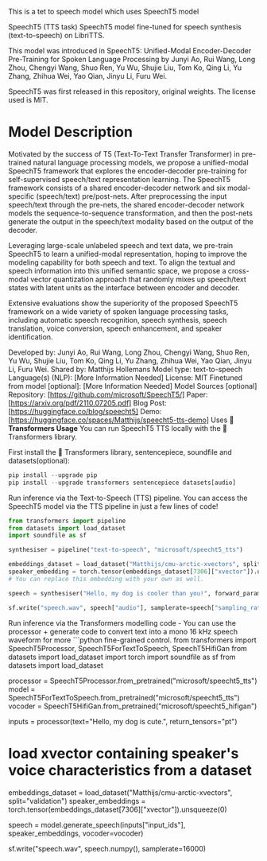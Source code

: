 This is a tet to speech model which uses SpeechT5 model

SpeechT5 (TTS task)
SpeechT5 model fine-tuned for speech synthesis (text-to-speech) on LibriTTS.

This model was introduced in SpeechT5: Unified-Modal Encoder-Decoder Pre-Training for Spoken Language Processing by Junyi Ao, Rui Wang, Long Zhou, Chengyi Wang, Shuo Ren, Yu Wu, Shujie Liu, Tom Ko, Qing Li, Yu Zhang, Zhihua Wei, Yao Qian, Jinyu Li, Furu Wei.

SpeechT5 was first released in this repository, original weights. The license used is MIT.

# **Model Description**
Motivated by the success of T5 (Text-To-Text Transfer Transformer) in pre-trained natural language processing models, we propose a unified-modal SpeechT5 framework that explores the encoder-decoder pre-training for self-supervised speech/text representation learning. The SpeechT5 framework consists of a shared encoder-decoder network and six modal-specific (speech/text) pre/post-nets. After preprocessing the input speech/text through the pre-nets, the shared encoder-decoder network models the sequence-to-sequence transformation, and then the post-nets generate the output in the speech/text modality based on the output of the decoder.

Leveraging large-scale unlabeled speech and text data, we pre-train SpeechT5 to learn a unified-modal representation, hoping to improve the modeling capability for both speech and text. To align the textual and speech information into this unified semantic space, we propose a cross-modal vector quantization approach that randomly mixes up speech/text states with latent units as the interface between encoder and decoder.

Extensive evaluations show the superiority of the proposed SpeechT5 framework on a wide variety of spoken language processing tasks, including automatic speech recognition, speech synthesis, speech translation, voice conversion, speech enhancement, and speaker identification.

Developed by: Junyi Ao, Rui Wang, Long Zhou, Chengyi Wang, Shuo Ren, Yu Wu, Shujie Liu, Tom Ko, Qing Li, Yu Zhang, Zhihua Wei, Yao Qian, Jinyu Li, Furu Wei.
Shared by: Matthijs Hollemans
Model type: text-to-speech
Language(s) (NLP): [More Information Needed]
License: MIT
Finetuned from model [optional]: [More Information Needed]
Model Sources [optional]
Repository: [https://github.com/microsoft/SpeechT5/]
Paper: [https://arxiv.org/pdf/2110.07205.pdf]
Blog Post: [https://huggingface.co/blog/speecht5]
Demo: [https://huggingface.co/spaces/Matthijs/speecht5-tts-demo]
Uses
**🤗 Transformers Usage**
You can run SpeechT5 TTS locally with the 🤗 Transformers library.

First install the 🤗 Transformers library, sentencepiece, soundfile and datasets(optional):
```python
pip install --upgrade pip
pip install --upgrade transformers sentencepiece datasets[audio]
```

Run inference via the Text-to-Speech (TTS) pipeline. You can access the SpeechT5 model via the TTS pipeline in just a few lines of code!
```python
from transformers import pipeline
from datasets import load_dataset
import soundfile as sf

synthesiser = pipeline("text-to-speech", "microsoft/speecht5_tts")

embeddings_dataset = load_dataset("Matthijs/cmu-arctic-xvectors", split="validation")
speaker_embedding = torch.tensor(embeddings_dataset[7306]["xvector"]).unsqueeze(0)
# You can replace this embedding with your own as well.

speech = synthesiser("Hello, my dog is cooler than you!", forward_params={"speaker_embeddings": speaker_embedding})

sf.write("speech.wav", speech["audio"], samplerate=speech["sampling_rate"])
```

Run inference via the Transformers modelling code - You can use the processor + generate code to convert text into a mono 16 kHz speech waveform for more ```python
fine-grained control.
from transformers import SpeechT5Processor, SpeechT5ForTextToSpeech, SpeechT5HifiGan
from datasets import load_dataset
import torch
import soundfile as sf
from datasets import load_dataset

processor = SpeechT5Processor.from_pretrained("microsoft/speecht5_tts")
model = SpeechT5ForTextToSpeech.from_pretrained("microsoft/speecht5_tts")
vocoder = SpeechT5HifiGan.from_pretrained("microsoft/speecht5_hifigan")

inputs = processor(text="Hello, my dog is cute.", return_tensors="pt")

# load xvector containing speaker's voice characteristics from a dataset
embeddings_dataset = load_dataset("Matthijs/cmu-arctic-xvectors", split="validation")
speaker_embeddings = torch.tensor(embeddings_dataset[7306]["xvector"]).unsqueeze(0)

speech = model.generate_speech(inputs["input_ids"], speaker_embeddings, vocoder=vocoder)

sf.write("speech.wav", speech.numpy(), samplerate=16000)
```